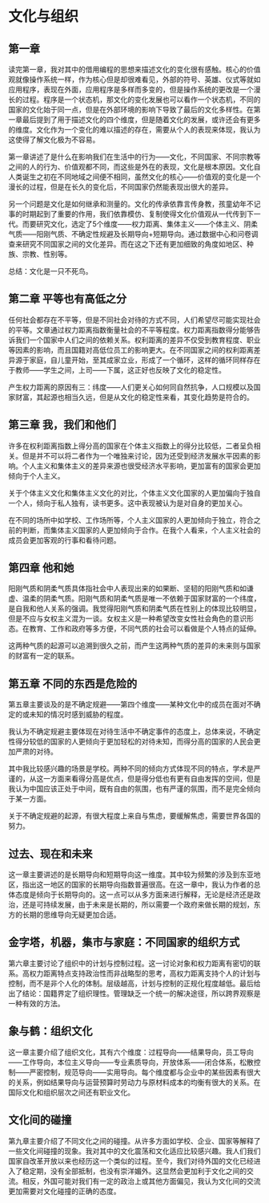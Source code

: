 # 文化与组织

## 第一章

读完第一章，我对其中的借用编程的思想来描述文化的变化很有感触。核心的价值观就像操作系统一样，作为核心但是却很难看见，外部的符号、英雄、仪式等就如应用程序，表现在外面，应用程序是多样而多变的，但是操作系统的更改是一个漫长的过程。程序是一个状态机，那文化的变化发展也可以看作一个状态机，不同的国家的文化始于同一点，但是在外部环境的影响下导致了最后的文化多样性。在第一章最后提到了用于描述文化的四个维度，但是随着文化的发展，或许还会有更多的维度。文化作为一个变化的难以描述的存在，需要从个人的表现来体现，我认为这使得了解文化极为不容易。

第一章讲述了是什么在影响我们在生活中的行为——文化，不同国家、不同宗教等之间的人的行为、价值观都不同，而这些是外在的表现，文化是根本原因。文化自人类诞生之初在不同地域之间便不相同，虽然文化的核心——价值观的变化是一个漫长的过程，但是在长久的变化后，不同国家仍然能表现出很大的差异。

另一个问题是文化是如何继承和测量的。文化的传承依靠言传身教，孩童幼年不记事的时期起到了重要的作用，我们依靠模仿、复制使得文化价值观从一代传到下一代。而要研究文化，选定了5个维度——权力距离、集体主义——个体主义、阴柔气质——阳刚气质、不确定性规避及长期导向+短期导向。通过数据中心和问卷调查来研究不同国家之间的文化差异。而在这之下还有更加细致的角度如地区、种族、宗教、性别等。

总结：文化是一只不死鸟。

## 第二章 平等也有高低之分

任何社会都存在不平等，但是不同社会对待的方式不同，人们希望尽可能实现社会的平等。文章通过权力距离指数衡量社会的不平等程度。权力距离指数得分能够告诉我们一个国家中人们之间的依赖关系。权利距离的差异不仅受到教育程度、职业等因素的影响，而且国籍对高低位员工的影响更大。在不同国家之间的权利距离差异源于家庭，自儿童开始，至其成家立业，形成了一个循环，这样的循环同样存在于教师——学生之间，上司——下属，这正好也反映了文化的稳定性。

产生权力距离的原因有三：纬度——人们更关心如何同自然抗争，人口规模以及国家财富，其起源也相当久远，但是从文化的稳定性来看，其变化趋势是符合的。

## 第三章 我，我们和他们

许多在权利距离指数上得分高的国家在个体主义指数上的得分比较低，二者呈负相关。但是并不可以将二者作为一个唯独来讨论，因为还受到经济发展水平因素的影响。个人主义和集体主义的差异来源也很受经济水平影响，更加富有的国家会更加倾向于个人主义。

关于个体主义文化和集体主义文化的对比，个体主义文化国家的人更加偏向于独自一个人，倾向于私人独有，读书更多。这中表现被认为是对自身的更加关心。

在不同的场所中如学校、工作场所等，个人主义国家的人更加倾向于独立，符合之前的判断，而集体主义国家的人更加倾向于合作。在我个人看来，个人主义社会的成员会更加客观的行事和看待问题。

## 第四章 他和她

阳刚气质和阴柔气质具体指社会中人表现出来的如果断、坚韧的阳刚气质和如谦虚、温柔的阴柔气质。阳刚气质和阴柔气质是唯一不依赖于国家财富的一个纬度，是自我和他人关系的强调。我觉得阳刚气质和阴柔气质在性别上的体现比较明显，但是不应与女权主义混为一谈。女权主义是一种希望改变女性社会角色的意识形态。在教育、工作和政府等多方便，不同气质的社会可以看做是个人特点的延伸。

这两种气质的起源可以追溯到很久之前，而产生这两种气质的差异的未来则与国家的财富有一定的联系。

## 第五章 不同的东西是危险的

第五章主要谈及的是不确定规避——第四个维度——某种文化中的成员在面对不确定的或未知的情况时感到威胁的程度。

我认为不确定规避主要体现在对待生活中不确定事件的态度上，总体来说，不确定性得分较低的国家的人更倾向于更加轻松的对待未知，而得分高的国家的人民会更加严肃的对待。

其中我比较感兴趣的场景是学校。两种不同的倾向方式体现不同的特点，学术是严谨的，从这一方面来看得分高是优点，但是得分低也有更有自由发挥的空间，但是我认为中国应该正处于中间，既有自由的氛围，也有严谨的氛围，而不是完全倾向于某一方面。

关于不确定规避的起源，有很大程度上来自与焦虑，要缓解焦虑，需要世界各国的努力。

## 过去、现在和未来

这一章主要讲述的是长期导向和短期导向这一维度。其中较为频繁的涉及到东亚地区，指出这一地区的国家的长期导向指数普遍很高。在这一章中，我认为作者的总体态度是倾向于长期导向的。这一点可以从多方面来进行解释，无论是经济还是政治，还是可持续发展，由于未来是长期的，所以需要一个政府来做长期的规划，东方的长期的思维导向无疑更加合适。

## 金字塔，机器，集市与家庭：不同国家的组织方式

第六章主要讨论了组织中的计划与控制过程。这一讨论对象和权力距离有密切的联系。高权力距离特点支持政治性而非战略型的思考，高权力距离支持个人的计划与控制，而不是非个人化的体制。层级越高，计划与控制的正规化程度越低。最后给出了结论：国籍界定了组织理性。管理缺乏一个统一的解决途径，所以跨界观察是一种有效的方法。

## 象与鹤：组织文化

这一章主要介绍了组织文化，其有六个维度：过程导向——结果导向，员工导向——工作导向，本位主义导向——专业素质导向，开放体系——闭合体系，松散控制——严密控制，规范导向——实用导向。每个维度都与企业中的某些因素有很大的关系，例如结果导向与运营预算时劳动力与原材料成本的均衡有很大的关系。在国际文化和组织层次之间还有职业文化。

## 文化间的碰撞

第九章主要介绍了不同文化之间的碰撞。从许多方面如学校、企业、国家等解释了一些文化间碰撞的现象。我对其中的文化震荡和文化适应比较感兴趣。我人们我们国家自改革开放以来也经历这一个类似的过程。至今，我们对待外国的文化已经进入了稳定期，没有全部抵制，也没有崇洋媚外。这显然会更加利于文化之间的交流。相反，外国可能对我们有一定的政治上或其他方面偏见，我认为文化间的交流更加需要对文化碰撞的正确的态度。
